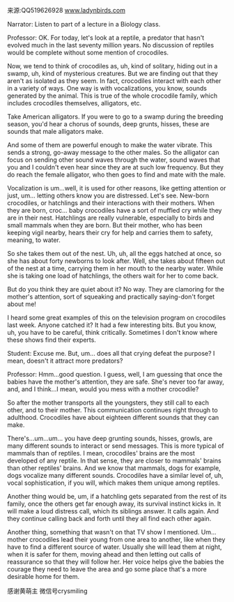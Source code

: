 来源:QQ519626928 www.ladynbirds.com

Narrator: 
Listen to part of a lecture in a Biology class.

Professor: 
OK. For today, let's look at a reptile, a predator that hasn't evolved much in the last seventy million years. No discussion of reptiles would be complete without some mention of crocodiles.

Now, we tend to think of crocodiles as, uh, kind of solitary, hiding out in a swamp, uh, kind of mysterious creatures. But we are finding out that they aren't as isolated as they seem. In fact, crocodiles interact with each other in a variety of ways. One way is with vocalizations, you know, sounds generated by the animal. This is true of the whole crocodile family, which includes crocodiles themselves, alligators, etc.

Take American alligators. If you were to go to a swamp during the breeding season, you'd hear a chorus of sounds, deep grunts, hisses, these are sounds that male alligators make.

And some of them are powerful enough to make the water vibrate. This sends a strong, go-away message to the other males. So the alligator can focus on sending other sound waves through the water, sound waves that you and I couldn't even hear since they are at such low frequency. But they do reach the female alligator, who then goes to find and mate with the male.

Vocalization is um...well, it is used for other reasons, like getting attention or just, um... letting others know you are distressed. Let's see. New-born crocodiles, or hatchlings and their interactions with their mothers. When they are born, croc... baby crocodiles have a sort of muffled cry while they are in their nest. Hatchlings are really vulnerable, especially to birds and small mammals when they are born. But their mother, who has been keeping vigil nearby, hears their cry for help and carries them to safety, meaning, to water. 

So she takes them out of the nest. Uh, uh, all the eggs hatched at once, so she has about forty newborns to look after. Well, she takes about fifteen out of the nest at a time, carrying them in her mouth to the nearby water. While she is taking one load of hatchlings, the others wait for her to come back.

But do you think they are quiet about it? No way. They are clamoring for the mother's attention, sort of squeaking and practically saying-don't forget about me!

I heard some great examples of this on the television program on crocodiles last week. Anyone catched it? It had a few interesting bits. But you know, uh, you have to be careful, think critically. Sometimes I don't know where these shows find their experts.

Student: 
Excuse me. But, um... does all that crying defeat the purpose? I mean, doesn't it attract more predators?

Professor: 
Hmm...good question. I guess, well, I am guessing that once the babies have the mother's attention, they are safe. She's never too far away, and, and I think...I mean, would you mess with a mother crocodile?

So after the mother transports all the youngsters, they still call to each other, and to their mother. This communication continues right through to adulthood. Crocodiles have about eighteen different sounds that they can make.

There's...um...um… you have deep grunting sounds, hisses, growls, are many different sounds to interact or send messages. This is more typical of mammals than of reptiles. I mean, crocodiles' brains are the most developed of any reptile. In that sense, they are closer to mammals' brains than other reptiles' brains. And we know that mammals, dogs for example, dogs vocalize many different sounds. Crocodiles have a similar level of, uh, vocal sophistication, if you will, which makes them unique among reptiles.

Another thing would be, um, if a hatchling gets separated from the rest of its family, once the others get far enough away, its survival instinct kicks in. It will make a loud distress call, which its siblings answer. It calls again. And they continue calling back and forth until they all find each other again.

Another thing, something that wasn't on that TV show I mentioned. Um... mother crocodiles lead their young from one area to another, like when they have to find a different source of water. Usually she will lead them at night, when it is safer for them, moving ahead and then letting out calls of reassurance so that they will follow her. Her voice helps give the babies the courage they need to leave the area and go some place that's a more desirable home for them.

感谢黄萌主 微信号crysmiling